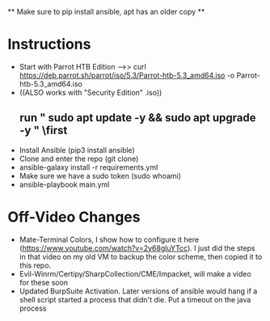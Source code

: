 ** Make sure to pip install ansible, apt has an older copy **

# Instructions
  
* Start with Parrot HTB Edition -->> curl https://deb.parrot.sh/parrot/iso/5.3/Parrot-htb-5.3_amd64.iso -o Parrot-htb-5.3_amd64.iso
* ((ALSO works with "Security Edition" .iso))
  ## run " sudo apt update -y && sudo apt upgrade -y " \\first
* Install Ansible (pip3 install ansible)
* Clone and enter the repo (git clone)
* ansible-galaxy install -r requirements.yml
* Make sure we have a sudo token (sudo whoami)
* ansible-playbook main.yml

# Off-Video Changes
* Mate-Terminal Colors, I show how to configure it here (https://www.youtube.com/watch?v=2y68gluYTcc). I just did the steps in that video on my old VM to backup the color scheme, then copied it to this repo.
* Evil-Winrm/Certipy/SharpCollection/CME/Impacket, will make a video for these soon
* Updated BurpSuite Activation. Later versions of ansible would hang if a shell script started a process that didn't die. Put a timeout on the java process
